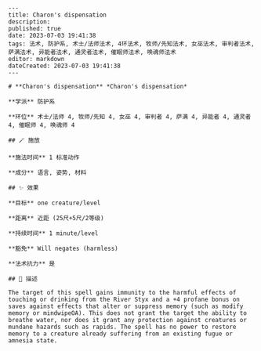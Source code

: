 
    ---
    title: Charon's dispensation
    description: 
    published: true
    date: 2023-07-03 19:41:38
    tags: 法术, 防护系, 术士/法师法术, 4环法术, 牧师/先知法术, 女巫法术, 审判者法术, 萨满法术, 异能者法术, 通灵者法术, 催眠师法术, 唤魂师法术
    editor: markdown
    dateCreated: 2023-07-03 19:41:38
    ---

    # **Charon's dispensation** *Charon's dispensation*

    **学派** 防护系 

    **环位** 术士/法师 4, 牧师/先知 4, 女巫 4, 审判者 4, 萨满 4, 异能者 4, 通灵者 4, 催眠师 4, 唤魂师 4

    ## 🪄 施放

    **施法时间** 1 标准动作

    **成分** 语言, 姿势, 材料

    ## ✨ 效果 

    **目标** one creature/level 

    **距离** 近距 (25尺+5尺/2等级)  

    **持续时间** 1 minute/level 

    **豁免** Will negates (harmless)

    **法术抗力** 是

    ## 📖 描述

    The target of this spell gains immunity to the harmful effects of touching or drinking from the River Styx and a +4 profane bonus on saves against effects that alter or suppress memory (such as modify memory or mindwipeOA). This does not grant the target the ability to breathe water, nor does it grant any protection against creatures or mundane hazards such as rapids. The spell has no power to restore memory to a creature already suffering from an existing fugue or amnesia state.
    